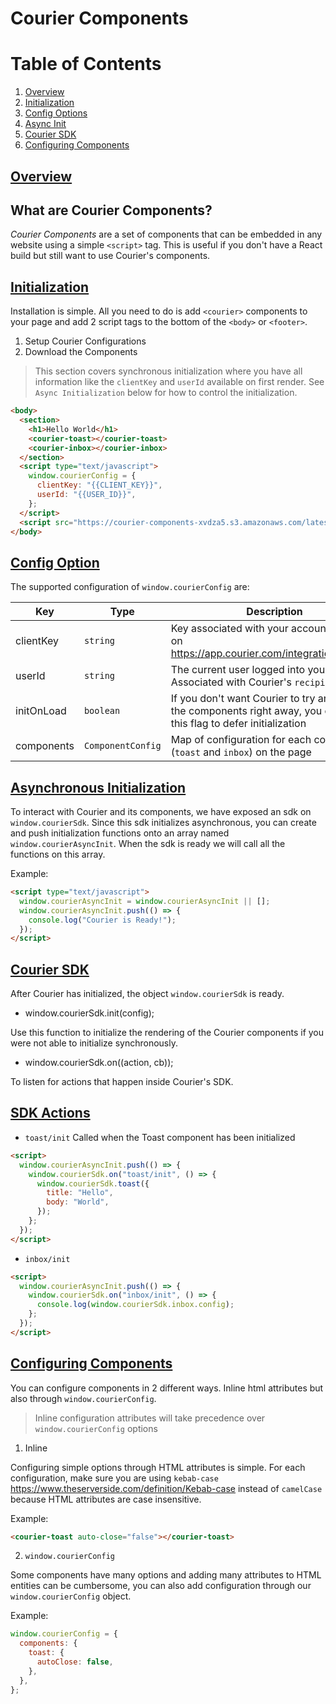 # Courier Components

# Table of Contents

1. [Overview](#overview)
2. [Initialization](#initialization)
3. [Config Options](#config-options)
4. [Async Init](#async-init)
5. [Courier SDK](#courier-sdk)
6. [Configuring Components](#config)

## [Overview](#overview)

## What are Courier Components?

_Courier Components_ are a set of components that can be embedded in any website using a simple `<script>` tag. This is useful if you don't have a React build but still want to use Courier's components.

## [Initialization](#initialization)

Installation is simple. All you need to do is add `<courier>` components to your page and add 2 script tags to the bottom of the `<body>` or `<footer>`.

1. Setup Courier Configurations
2. Download the Components

> This section covers synchronous initialization where you have all information like the `clientKey` and `userId` available on first render. See `Async Initialization` below for how to control the initialization.

```html
<body>
  <section>
    <h1>Hello World</h1>
    <courier-toast></courier-toast>
    <courier-inbox></courier-inbox>
  </section>
  <script type="text/javascript">
    window.courierConfig = {
      clientKey: "{{CLIENT_KEY}}",
      userId: "{{USER_ID}}",
    };
  </script>
  <script src="https://courier-components-xvdza5.s3.amazonaws.com/latest.js"></script>
</body>
```

## [Config Option](#config-options)

The supported configuration of `window.courierConfig` are:

| Key        | Type              | Description                                                                                                           |
| ---------- | ----------------- | --------------------------------------------------------------------------------------------------------------------- |
| clientKey  | `string`          | Key associated with your account. Found on https://app.courier.com/integrations/courier                               |
| userId     | `string`          | The current user logged into your app. Associated with Courier's `recipientId`                                        |
| initOnLoad | `boolean`         | If you don't want Courier to try and render the components right away, you can pass this flag to defer initialization |
| components | `ComponentConfig` | Map of configuration for each component (`toast` and `inbox`) on the page                                             |

## [Asynchronous Initialization](#async-init)

To interact with Courier and its components, we have exposed an sdk on `window.courierSdk`. Since this sdk initializes asynchronous, you can create and push initialization functions onto an array named `window.courierAsyncInit`. When the sdk is ready we will call all the functions on this array.

Example:

```html
<script type="text/javascript">
  window.courierAsyncInit = window.courierAsyncInit || [];
  window.courierAsyncInit.push(() => {
    console.log("Courier is Ready!");
  });
</script>
```

## [Courier SDK](#courier-sdk)

After Courier has initialized, the object `window.courierSdk` is ready.

- window.courierSdk.init(config);

Use this function to initialize the rendering of the Courier components if you were not able to initialize synchronously.

- window.courierSdk.on((action, cb));

To listen for actions that happen inside Courier's SDK.

## [SDK Actions](#sdk-actions)

- `toast/init`
  Called when the Toast component has been initialized

```html
<script>
  window.courierAsyncInit.push(() => {
    window.courierSdk.on("toast/init", () => {
      window.courierSdk.toast({
        title: "Hello",
        body: "World",
      });
    };
  });
</script>
```

- `inbox/init`

```html
<script>
  window.courierAsyncInit.push(() => {
    window.courierSdk.on("inbox/init", () => {
      console.log(window.courierSdk.inbox.config);
    };
  });
</script>
```

## [Configuring Components](#config)

You can configure components in 2 different ways. Inline html attributes but also through `window.courierConfig`.

> Inline configuration attributes will take precedence over `window.courierConfig` options

1. Inline

Configuring simple options through HTML attributes is simple. For each configuration, make sure you are using `kebab-case` https://www.theserverside.com/definition/Kebab-case instead of `camelCase` because HTML attributes are case insensitive.

Example:

```html
<courier-toast auto-close="false"></courier-toast>
```

2. `window.courierConfig`

Some components have many options and adding many attributes to HTML entities can be cumbersome, you can also add configuration through our `window.courierConfig` object.

Example:

```javascript
window.courierConfig = {
  components: {
    toast: {
      autoClose: false,
    },
  },
};
```
